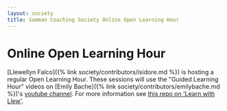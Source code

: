 ```yaml
---
layout: society
title: Samman Coaching Society Online Open Learning Hour
---
```


# Online Open Learning Hour

[Llewellyn Falco]({% link society/contributors/isidore.md %}) is hosting a regular Open Learning Hour. These sessions will use the "Guided Learning Hour" videos on [Emily Bache]({% link society/contributors/emilybache.md %})'s [youtube channel](https://youtube.com/@EmilyBache-tech-coach). For more information see [this repo on 'Learn with Llew'](https://github.com/LearnWithLlew/OpenLearningHour/blob/main/README.md).